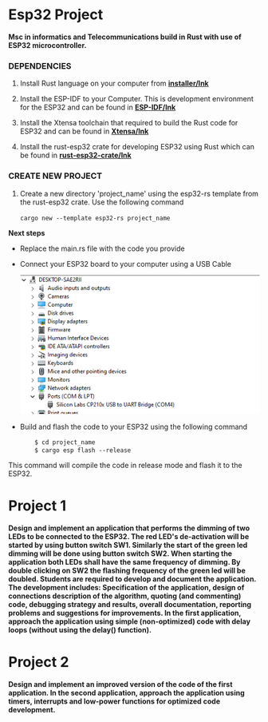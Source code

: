 # Esp32 Project

**Msc in informatics and Telecommunications build in Rust with use of ESP32 microcontroller.**

### DEPENDENCIES

1. Install Rust language on your computer from **[installer/lnk](https://www.rust-lang.org/learn/get-started)**

2. Install the ESP-IDF to your Computer. This is development environment for the ESP32 and can be found in **[ESP-IDF/lnk](https://docs.espressif.com/projects/esp-idf/en/latest/esp32/get-started/index.html)**

3. Install the Xtensa toolchain that required to build the Rust code for ESP32 and can be found in **[Xtensa/lnk](https://docs.espressif.com/projects/esp-idf/en/latest/esp32/get-started/linux-setup.html#install-the-xtensa-toolchain)**

4. Install the rust-esp32 crate for developing ESP32 using Rust which can be found in **[rust-esp32-crate/lnk](https://github.com/thejpster/rust-esp32)**


### CREATE NEW PROJECT

1. Create a new  directory 'project_name' using the esp32-rs template from the rust-esp32 crate. Use the following command

    `cargo new --template esp32-rs project_name`

**Next steps**

* Replace the main.rs file with the code you provide
* Connect your ESP32 board to your computer using a USB Cable
    
    ![fig_win_11_esp](./src/Readme/device_manager_windows_11.png)

* Build and flash the code to your ESP32 using the following command

    ```
        $ cd project_name
        $ cargo esp flash --release
    ```

This command will compile the code in release mode and flash it to the ESP32.


# Project 1 

**Design and implement an application that performs the dimming of two LEDs to be connected to the ESP32. The red LED's de-activation will be started by using button switch SW1. Similarly the start of the green led dimming will be done using button switch SW2. When starting the application both LEDs shall have the same frequency of dimming. By double clicking on SW2 the flashing frequency of the green led will be doubled. Students are required to develop and document the application. The development includes: Specification of the application, design of connections description of the algorithm, quoting (and commenting) code, debugging strategy and results, overall documentation, reporting problems and suggestions for improvements. In the first application, approach the application using simple (non-optimized) code with delay loops (without using the delay() function).**

# Project 2

**Design and implement an improved version of the code of the first application. In the second application, approach the application using timers, interrupts and low-power functions for optimized code development.**



